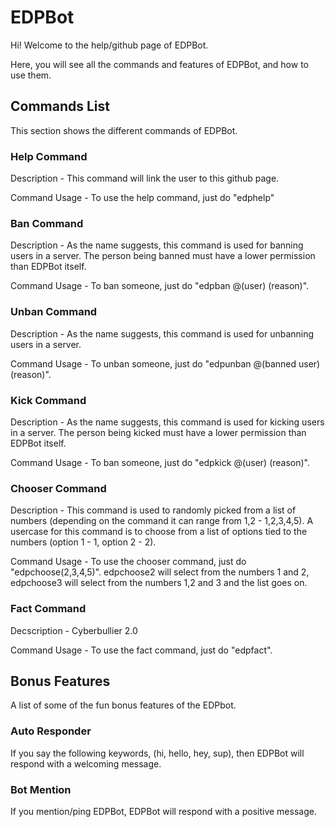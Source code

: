 # EDPBot

Hi! Welcome to the help/github page of EDPBot.

Here, you will see all the commands and features of EDPBot, and how to use them.

## Commands List

This section shows the different commands of EDPBot.

### Help Command

Description - This command will link the user to this github page. 

Command Usage - To use the help command, just do "edphelp" 

### Ban Command 

Description - As the name suggests, this command is used for banning users in a server. The person being banned must have a lower permission than EDPBot itself.

Command Usage - To ban someone, just do "edpban @(user) (reason)".

### Unban Command

Description - As the name suggests, this command is used for unbanning users in a server. 

Command Usage - To unban someone, just do "edpunban @(banned user) (reason)".

### Kick Command 

Description - As the name suggests, this command is used for kicking users in a server. The person being kicked must have a lower permission than EDPBot itself.

Command Usage - To ban someone, just do "edpkick @(user) (reason)".

### Chooser Command

Description - This command is used to randomly picked from a list of numbers (depending on the command it can range from 1,2 - 1,2,3,4,5). A usercase for this command is to choose from a list of options tied to the numbers (option 1 - 1, option 2 - 2).

Command Usage - To use the chooser command, just do "edpchoose(2,3,4,5)". edpchoose2 will select from the numbers 1 and 2, edpchoose3 will select from the numbers 1,2 and 3 and the list goes on. 


### Fact Command

Decscription - Cyberbullier 2.0

Command Usage - To use the fact command, just do "edpfact".

## Bonus Features

A list of some of the fun bonus features of the EDPbot.

### Auto Responder

If you say the following keywords, (hi, hello, hey, sup), then EDPBot will respond with a welcoming message.

### Bot Mention

If you mention/ping EDPBot, EDPBot will respond with a positive message.

